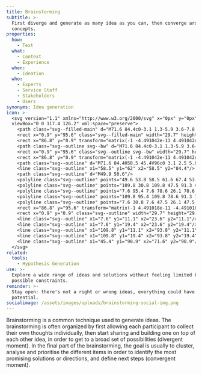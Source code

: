 ```yaml
---
title: Brainstorming
subtitle: >-
  First diverge and generate as many idea as you can, then converge around solid
  concepts.
properties:
  how:
    - Text
  what:
    - Context
    - Experience
  when:
    - Ideation
  who:
    - Experts
    - Service Staff
    - Stakeholders
    - Users
synonyms: Idea generation
icon: >-
  <svg version="1.1" xmlns="http://www.w3.org/2000/svg" x="0px" y="0px"
  viewBox="0 0 117.4 126.2" xml:space="preserve">
    <path class="svg--filled-main" d="M71.6 84.4c0-3.1 1.3-5.9 3.6-7.8 5.9-5 9.3-12.2 9.3-19.9 0-7-2.8-13.6-7.8-18.5 -5-4.9-11.6-7.6-18.6-7.5 -6.7 0.1-13.1 2.8-17.9 7.5 -4.8 4.7-7.6 11-7.8 17.7 -0.2 8 3.2 15.6 9.3 20.7 2.3 1.9 3.6 4.8 3.6 7.8"/>
    <rect x="0.9" y="95.6" class="svg--filled-main" width="29.7" height="29.7"/>
    <rect x="86.8" y="0.9" transform="matrix(-1 -4.491042e-11 4.491042e-11 -1 203.2907 31.4682)" class="svg--filled-main" width="29.7" height="29.7"/>
    <path class="svg--outline svg--bw" d="M71.6 84.4c0-3.1 1.3-5.9 3.6-7.8 5.9-5 9.3-12.2 9.3-19.9 0-7-2.8-13.6-7.8-18.5 -5-4.9-11.6-7.6-18.6-7.5 -6.7 0.1-13.1 2.8-17.9 7.5 -4.8 4.7-7.6 11-7.8 17.7 -0.2 8 3.2 15.6 9.3 20.7 2.3 1.9 3.6 4.8 3.6 7.8"/>
    <rect x="0.9" y="95.6" class="svg--outline svg--bw" width="29.7" height="29.7"/>
    <rect x="86.8" y="0.9" transform="matrix(-1 -4.491042e-11 4.491042e-11 -1 203.2907 31.4682)" class="svg--outline svg--bw" width="29.7" height="29.7"/>
    <path class="svg--outline" d="M71.6 84.4H58.5 45.4V96c0 3.1 2.5 5.6 5.6 5.6H66c3.1 0 5.6-2.5 5.6-5.6V84.4z"/>
    <line class="svg--outline" x1="58.5" y1="62" x2="58.5" y2="84.4"/>
    <path class="svg--outline" d="M49.9 50.6"/>
    <polyline class="svg--outline" points="49.6 53.8 58.5 61.6 67.4 53.8 "/>
    <polyline class="svg--outline" points="109.8 30.8 109.8 47.5 91.3 47.5 "/>
    <polyline class="svg--outline" points="7.6 95.4 7.6 78.6 26.1 78.6 "/>
    <polyline class="svg--outline" points="109.8 95.4 109.8 78.6 91.3 78.6 "/>
    <polyline class="svg--outline" points="7.6 30.8 7.6 47.5 26.1 47.5 "/>
    <rect x="86.8" y="95.6" transform="matrix(-1 4.491018e-11 -4.491018e-11 -1 203.2907 220.901)" class="svg--outline" width="29.7" height="29.7"/>
    <rect x="0.9" y="0.9" class="svg--outline" width="29.7" height="29.7"/>
    <line class="svg--outline" x1="7.6" y1="11.1" x2="23.6" y2="11.1"/>
    <line class="svg--outline" x1="7.6" y1="19.4" x2="23.6" y2="19.4"/>
    <line class="svg--outline" x1="109.8" y1="11.1" x2="93.8" y2="11.1"/>
    <line class="svg--outline" x1="109.8" y1="19.4" x2="93.8" y2="19.4"/>
    <line class="svg--outline" x1="45.4" y1="90.9" x2="71.6" y2="90.9"/>
  </svg>
related:
  tools:
    - Hypothesis Generation
use: >-
  Explore a wide range of ideas and solutions without feeling limited by
  possible constraints.
reminder: >-
  Stay open: there's not a right or wrong ideas, everything could have
  potential.
socialimage: /assets/images/uploads/brainstorming-social-img.png
---
```

Brainstorming is a common technique used to generate ideas. The brainstorming is often organized by first allowing each participant to collect their own thoughts individually, then start sharing and building one on top of each other idea, in order to get to a broad set of possibilities (divergent moment). In the final part of the brainstorming, the goal is usually to cluster, analyse and prioritise the different items in order to identify the most promising solutions or directions, and define next steps (convergent moment).
